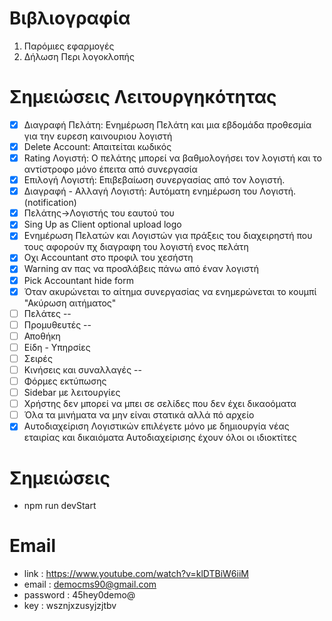 #  Βιβλιογραφία
1. Παρόμιες εφαρμογές
2. Δήλωση Περι λογοκλοπής


# Σημειώσεις Λειτουργηκότητας
- [x] Διαγραφή Πελάτη: Ενημέρωση Πελάτη και μια εβδομάδα προθεσμία για την ευρεση καινουριου λογιστή
- [x] Delete Account: Απαιτείται κωδικός
- [x] Rating Λογιστή: O πελάτης μπορεί να βαθμολογήσει τον λογιστή και το αντίστροφο μόνο έπειτα από συνεργασία
- [x] Επιλογή Λογιστή: Επιβεβαίωση συνεργασίας από τον λογιστή.
- [x] Διαγραφή - Αλλαγή Λογιστή: Αυτόματη ενημέρωση του Λογιστή.(notification)
- [x] Πελάτης->Λογιστής του εαυτού του
- [x] Sing Up as Client optional upload logo
- [x] Ενημέρωση Πελατών και Λογιστών για πράξεις του διαχειρηστή που τους αφορούν πχ διαγραφη του λογιστή ενος πελάτη
- [x] Οχι Accountant στο προφιλ του χεσήστη
- [x] Warning αν πας να προσλάβεις πάνω από έναν λογιστή
- [x] Pick Accountant hide form
- [x] Όταν ακυρώνεται το αίτημα συνεργασίας να ενημερώνεται το κουμπί "Ακύρωση αιτήματος"
- [ ] Πελάτες --
- [ ] Προμυθευτές --
- [ ] Αποθήκη
- [ ] Είδη - Υπηρσίες
- [ ] Σειρές
- [ ] Κινήσεις και συναλλαγές --
- [ ] Φόρμες εκτύπωσης
- [ ] Sidebar με λειτουργίες
- [ ] Χρήστης δεν μπορεί να μπει σε σελίδες που δεν έχει δικαοόματα
- [ ] Όλα τα μινήματα να μην είναι στατικά αλλά πό αρχείο
- [x] Αυτοδιαχείριση Λογιστικών επιλέγετε μόνο με δημιουργία νέας εταιρίας και δικαιόματα Αυτοδιαχείρισης έχουν όλοι οι ιδιοκτίτες

# Σημειώσεις 
- npm run devStart

# Email 
- link : https://www.youtube.com/watch?v=klDTBiW6iiM
- email : democms90@gmail.com
- password : 45hey0demo@
- key : wsznjxzusyjzjtbv



